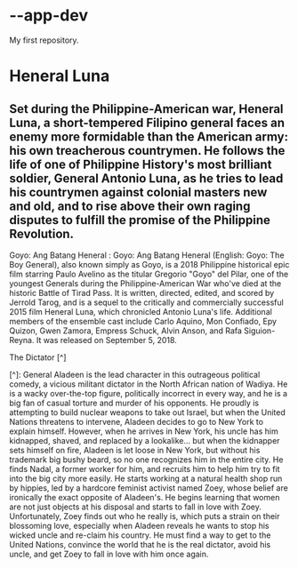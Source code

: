 # --app-dev
My first repository.

# Heneral Luna
## Set during the Philippine-American war, Heneral Luna, a short-tempered Filipino general faces an enemy more formidable than the American army: his own treacherous countrymen. He follows the life of one of Philippine History's most brilliant soldier, General Antonio Luna, as he tries to lead his countrymen against colonial masters new and old, and to rise above their own raging disputes to fulfill the promise of the Philippine Revolution.

  Goyo: Ang Batang Heneral
: Goyo: Ang Batang Heneral (English: Goyo: The Boy General), also known simply as Goyo, is a 2018 Philippine historical epic film starring Paulo Avelino as the titular Gregorio "Goyo" del Pilar, one of the youngest Generals during the Philippine-American War who've died at the historic Battle of Tirad Pass. It is written, directed, edited, and scored by Jerrold Tarog, and is a sequel to the critically and commercially successful 2015 film Heneral Luna, which chronicled Antonio Luna's life. Additional members of the ensemble cast include Carlo Aquino, Mon Confiado, Epy Quizon, Gwen Zamora, Empress Schuck, Alvin Anson, and Rafa Siguion-Reyna. It was released on September 5, 2018.

  The Dictator [^]

  [^]: General Aladeen is the lead character in this outrageous political comedy, a vicious militant dictator in the North African nation of Wadiya. He is a wacky over-the-top figure, politically incorrect in every way, and he is a big fan of casual torture and murder of his opponents. He proudly is attempting to build nuclear weapons to take out Israel, but when the United Nations threatens to intervene, Aladeen decides to go to New York to explain himself. However, when he arrives in New York, his uncle has him kidnapped, shaved, and replaced by a lookalike... but when the kidnapper sets himself on fire, Aladeen is let loose in New York, but without his trademark big bushy beard, so no one recognizes him in the entire city. He finds Nadal, a former worker for him, and recruits him to help him try to fit into the big city more easily. He starts working at a natural health shop run by hippies, led by a hardcore feminist activist named Zoey, whose belief are ironically the exact opposite of Aladeen's. He begins learning that women are not just objects at his disposal and starts to fall in love with Zoey. Unfortunately, Zoey finds out who he really is, which puts a strain on their blossoming love, especially when Aladeen reveals he wants to stop his wicked uncle and re-claim his country. He must find a way to get to the United Nations, convince the world that he is the real dictator, avoid his uncle, and get Zoey to fall in love with him once again.
